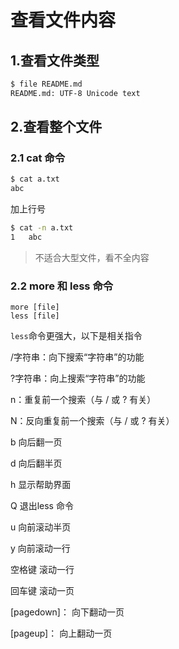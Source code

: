# 查看文件内容

## 1.查看文件类型

```bash
$ file README.md
README.md: UTF-8 Unicode text
```

## 2.查看整个文件

### 2.1 cat 命令

```bash
$ cat a.txt
abc
```

加上行号

```bash
$ cat -n a.txt
1   abc
```

> 不适合大型文件，看不全内容

### 2.2 more 和 less 命令

    more [file]
    less [file]

`less`命令更强大，以下是相关指令

/字符串：向下搜索“字符串”的功能

?字符串：向上搜索“字符串”的功能

n：重复前一个搜索（与 / 或 ? 有关）

N：反向重复前一个搜索（与 / 或 ? 有关）

b  向后翻一页

d  向后翻半页

h  显示帮助界面

Q  退出less 命令

u  向前滚动半页

y  向前滚动一行

空格键 滚动一行

回车键 滚动一页

[pagedown]： 向下翻动一页

[pageup]：   向上翻动一页